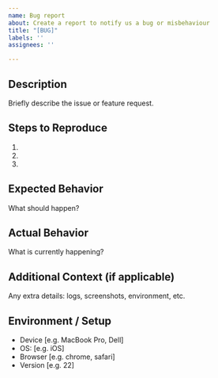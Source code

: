 ```yaml
---
name: Bug report
about: Create a report to notify us a bug or misbehaviour
title: "[BUG]"
labels: ''
assignees: ''

---
```


## Description
Briefly describe the issue or feature request.

## Steps to Reproduce
1. 
2. 
3. 

## Expected Behavior
What should happen?

## Actual Behavior
What is currently happening?

## Additional Context (if applicable)
Any extra details: logs, screenshots, environment, etc.

## Environment / Setup 
 - Device [e.g. MacBook Pro, Dell]
 - OS: [e.g. iOS]
 - Browser [e.g. chrome, safari]
 - Version [e.g. 22]
